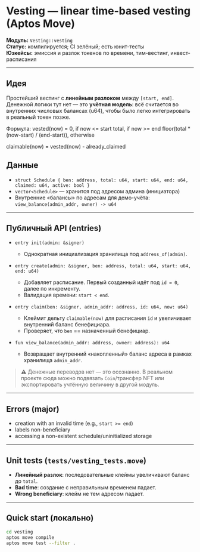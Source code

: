 # Vesting — linear time-based vesting (Aptos Move)

**Модуль:** `Vesting::vesting`  
**Статус:** компилируется; CI зелёный; есть юнит-тесты  
**Юзкейсы:** эмиссия и разлок токенов по времени, тим-вестинг, инвест-расписания

---

## Идея
Простейший вестинг с **линейным разлоком** между `[start, end]`. Денежной логики тут нет — это **учётная модель**: всё считается во внутренних числовых балансах (u64), чтобы было легко интегрировать в реальный токен позже.

Формула:
vested(now) =
0, if now <= start
total, if now >= end
floor(total * (now-start) / (end-start)), otherwise

claimable(now) = vested(now) - already_claimed

## Данные
- `struct Schedule { ben: address, total: u64, start: u64, end: u64, claimed: u64, active: bool }`
- `vector<Schedule>` — хранится под адресом админа (инициатора)
- Внутренние «балансы» по адресам для демо-учёта: `view_balance(admin_addr, owner) -> u64`

---

## Публичный API (entries)
- `entry init(admin: &signer)`
  - Однократная инициализация хранилища под `address_of(admin)`.

- `entry create(admin: &signer, ben: address, total: u64, start: u64, end: u64)`
  - Добавляет расписание. Первый созданный идёт под `id = 0`, далее по инкременту.
  - Валидация времени: `start < end`.

- `entry claim(ben: &signer, admin_addr: address, id: u64, now: u64)`
  - Клеймит дельту `claimable(now)` для расписания `id` и увеличивает внутренний баланс бенефициара.
  - Проверяет, что `ben` == назначенный бенефициар.

- `fun view_balance(admin_addr: address, owner: address): u64`
  - Возвращает внутренний «накопленный» баланс адреса в рамках хранилища `admin_addr`.

> ⚠️ Денежные переводов нет — это осознанно. В реальном проекте сюда можно подвязать  `Coin`/трансфер NFT или экспортировать учтённую величину в другой модуль.

---

## Errors (major)
- creation with an invalid time (e.g., `start >= end`)
- labels non-beneficiary
- accessing a non-existent schedule/uninitialized storage

---

## Unit tests (`tests/vesting_tests.move`)
- **Линейный разлок**: последовательные клеймы увеличивают баланс до `total`.
- **Bad time**: создание с неправильным временем падает.
- **Wrong beneficiary**: клейм не тем адресом падает.

---

## Quick start (локально)

```bash
cd vesting
aptos move compile
aptos move test --filter .
